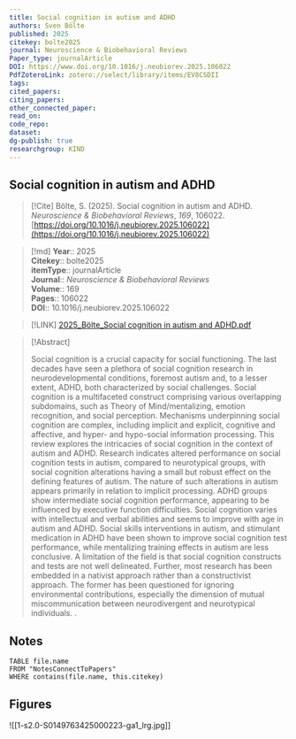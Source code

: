 ```yaml
---
title: Social cognition in autism and ADHD
authors: Sven Bölte
published: 2025
citekey: bolte2025
journal: Neuroscience & Biobehavioral Reviews
Paper_type: journalArticle
DOI: https://www.doi.org/10.1016/j.neubiorev.2025.106022
PdfZoteroLink: zotero://select/library/items/EV8CSDII
tags: 
cited_papers: 
citing_papers: 
other_connected_paper: 
read_on: 
code_repo: 
dataset: 
dg-publish: true
researchgroup: KIND
---
```


## Social cognition in autism and ADHD

> [!Cite]
> Bölte, S. (2025). Social cognition in autism and ADHD. _Neuroscience & Biobehavioral Reviews_, _169_, 106022. [https://doi.org/10.1016/j.neubiorev.2025.106022](https://doi.org/10.1016/j.neubiorev.2025.106022)


>[!md]
> **Year**:: 2025   
> **Citekey**:: bolte2025  
> **itemType**:: journalArticle  
> **Journal**:: *Neuroscience & Biobehavioral Reviews*  
> **Volume**:: 169   
> **Pages**:: 106022  
> **DOI**:: 10.1016/j.neubiorev.2025.106022    

> [!LINK] 
> [2025_Bölte_Social cognition in autism and ADHD.pdf](zotero://select/library/items/KUMRBEP5)

> [!Abstract]
>
> Social cognition is a crucial capacity for social functioning. The last decades have seen a plethora of social cognition research in neurodevelopmental conditions, foremost autism and, to a lesser extent, ADHD, both characterized by social challenges. Social cognition is a multifaceted construct comprising various overlapping subdomains, such as Theory of Mind/mentalizing, emotion recognition, and social perception. Mechanisms underpinning social cognition are complex, including implicit and explicit, cognitive and affective, and hyper- and hypo-social information processing. This review explores the intricacies of social cognition in the context of autism and ADHD. Research indicates altered performance on social cognition tests in autism, compared to neurotypical groups, with social cognition alterations having a small but robust effect on the defining features of autism. The nature of such alterations in autism appears primarily in relation to implicit processing. ADHD groups show intermediate social cognition performance, appearing to be influenced by executive function difficulties. Social cognition varies with intellectual and verbal abilities and seems to improve with age in autism and ADHD. Social skills interventions in autism, and stimulant medication in ADHD have been shown to improve social cognition test performance, while mentalizing training effects in autism are less conclusive. A limitation of the field is that social cognition constructs and tests are not well delineated. Further, most research has been embedded in a nativist approach rather than a constructivist approach. The former has been questioned for ignoring environmental contributions, especially the dimension of mutual miscommunication between neurodivergent and neurotypical individuals.
>.
> 


## Notes

```dataview 
TABLE file.name 
FROM "NotesConnectToPapers" 
WHERE contains(file.name, this.citekey)
```



## Figures

![[1-s2.0-S0149763425000223-ga1_lrg.jpg]]